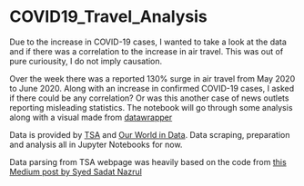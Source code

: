 # COVID19_Travel_Analysis
Due to the increase in COVID-19 cases, I wanted to take a look at the data and if there was a correlation to the increase in air travel. This was out of pure curiousity, I do not imply causation. 

Over the week there was a reported 130% surge in air travel from May 2020 to June 2020. Along with an increase in confirmed COVID-19 cases, I asked if there could be any correlation? Or was this another case of news outlets reporting misleading statistics. The notebook will go through some analysis along with a visual made from [datawrapper](https://www.datawrapper.de/)


Data is provided by [TSA](https://www.tsa.gov/coronavirus/passenger-throughput) and [Our World in Data](https://ourworldindata.org/coronavirus/country/united-states?country=~USA). Data scraping, preparation and analysis all in Jupyter Notebooks for now.

Data parsing from TSA webpage was heavily based on the code from [this Medium post by Syed Sadat Nazrul](https://towardsdatascience.com/web-scraping-html-tables-with-python-c9baba21059)


